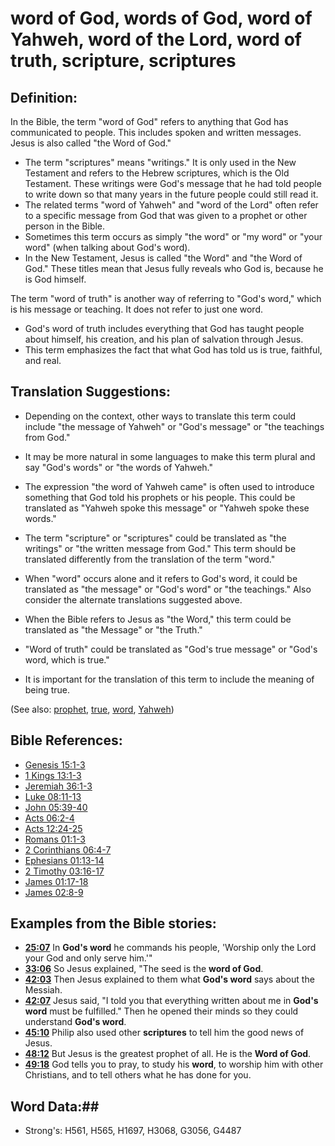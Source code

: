 # word of God, words of God, word of Yahweh, word of the Lord, word of truth, scripture, scriptures #

## Definition: ##

In the Bible, the term "word of God" refers to anything that God has communicated to people. This includes spoken and written messages. Jesus is also called "the Word of God."

* The term "scriptures" means "writings." It is only used in the New Testament and refers to the Hebrew scriptures, which is the Old Testament. These writings were God's message that he had told people to write down so that many years in the future people could still read it. 
* The related terms "word of Yahweh" and "word of the Lord" often refer to a specific message from God that was given to a prophet or other person in the Bible.
* Sometimes this term occurs as simply "the word" or "my word" or "your word" (when talking about God's word).
* In the New Testament, Jesus is called "the Word" and "the Word of God." These titles mean that Jesus fully reveals who God is, because he is God himself.

The term "word of truth" is another way of referring to "God's word," which is his message or teaching. It does not refer to just one word.

* God's word of truth includes everything that God has taught people about himself, his creation, and his plan of salvation through Jesus.
* This term emphasizes the fact that what God has told us is true, faithful, and real.

## Translation Suggestions: ##

* Depending on the context, other ways to translate this term could include "the message of Yahweh" or "God's message" or "the teachings from God."
* It may be more natural in some languages to make this term plural and say "God's words" or "the words of Yahweh."
* The expression "the word of Yahweh came" is often used to introduce something that God told his prophets or his people. This could be translated as "Yahweh spoke this message" or "Yahweh spoke these words."
* The term "scripture" or "scriptures" could be translated as "the writings" or "the written message from God." This term should be translated differently from the translation of the term "word."
* When "word" occurs alone and it refers to God's word, it could be translated as "the message" or "God's word" or "the teachings." Also consider the alternate translations suggested above.
* When the Bible refers to Jesus as "the Word," this term could be translated as "the Message" or "the Truth."

* "Word of truth" could be translated as "God's true message" or "God's word, which is true."
* It is important for the translation of this term to include the meaning of being true.

(See also: [prophet](prophet.md), [true](true.md), [word](../other/word.md), [Yahweh](yahweh.md))


## Bible References: ##

* [Genesis 15:1-3](rc://en/tn/help/gen/15/01)
* [1 Kings 13:1-3](rc://en/tn/help/1ki/13/01)
* [Jeremiah 36:1-3](rc://en/tn/help/jer/36/01)
* [Luke 08:11-13](rc://en/tn/help/luk/08/11)
* [John 05:39-40](rc://en/tn/help/jhn/05/39)
* [Acts 06:2-4](rc://en/tn/help/act/06/02)
* [Acts 12:24-25](rc://en/tn/help/act/12/24)
* [Romans 01:1-3](rc://en/tn/help/rom/01/01)
* [2 Corinthians 06:4-7](rc://en/tn/help/2co/06/04)
* [Ephesians 01:13-14](rc://en/tn/help/eph/01/13)
* [2 Timothy 03:16-17](rc://en/tn/help/2ti/03/16)
* [James 01:17-18](rc://en/tn/help/jas/01/17)
* [James 02:8-9](rc://en/tn/help/jas/02/08)

## Examples from the Bible stories: ##

* __[25:07](rc://en/tn/help/obs/25/07)__ In __God's word__  he commands his people, 'Worship only the Lord your God and only serve him.'"
* __[33:06](rc://en/tn/help/obs/33/06)__ So Jesus explained, "The seed is the __word of God__.
* __[42:03](rc://en/tn/help/obs/42/03)__ Then Jesus explained to them what __God's word__  says about the Messiah.
* __[42:07](rc://en/tn/help/obs/42/07)__ Jesus said, "I told you that everything written about me in __God's word__  must be fulfilled." Then he opened their minds so they could understand __God's word__.
* __[45:10](rc://en/tn/help/obs/45/10)__ Philip also used other __scriptures__  to tell him the good news of Jesus.
* __[48:12](rc://en/tn/help/obs/48/12)__ But Jesus is the greatest prophet of all. He is the __Word of God__.
* __[49:18](rc://en/tn/help/obs/49/18)__ God tells you to pray, to study his __word__, to worship him with other Christians, and to tell others what he has done for you.


## Word Data:##

* Strong's: H561, H565, H1697, H3068, G3056, G4487
